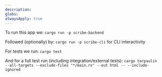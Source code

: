 ```yaml
---
description: 
globs: 
alwaysApply: true
---
```

To run this app we:
`cargo run -p scribe-backend`

Followed (optionally) by:
`cargo run -p scribe-cli` for CLI interactivity 

For tests we run:
`cargo test`

And for a full test run (including integration/external tests):
`cargo tarpaulin --all-targets --exclude-files "*/main.rs" --out html -- --include-ignored`
